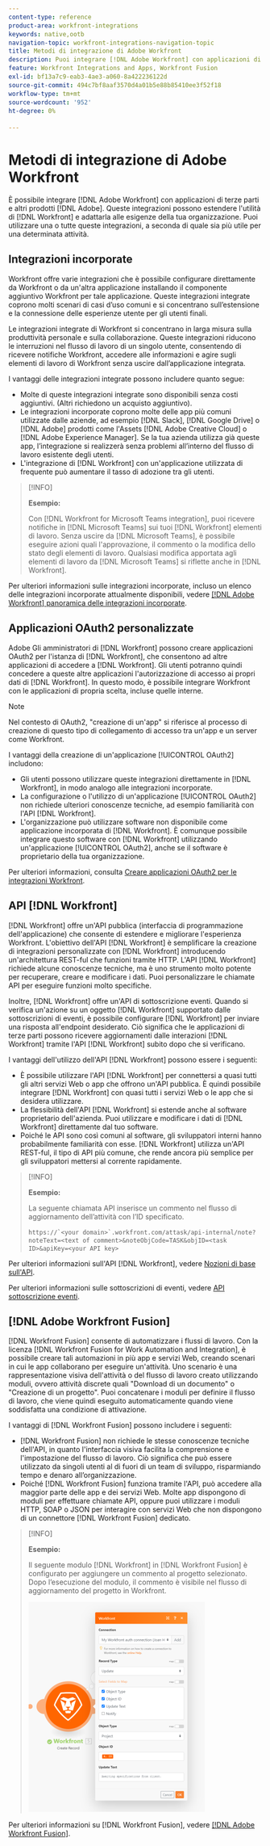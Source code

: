 ```yaml
---
content-type: reference
product-area: workfront-integrations
keywords: native,ootb
navigation-topic: workfront-integrations-navigation-topic
title: Metodi di integrazione di Adobe Workfront
description: Puoi integrare [!DNL Adobe Workfront] con applicazioni di terze parti. Queste integrazioni possono estendere l'utilità di  [!DNL Workfront]  e personalizzarla in base alle esigenze della tua organizzazione. Puoi utilizzare una o tutte queste integrazioni, a seconda di quale sia più utile per una determinata attività.
feature: Workfront Integrations and Apps, Workfront Fusion
exl-id: bf13a7c9-eab3-4ae3-a060-8a422236122d
source-git-commit: 494c7bf8aaf3570d4a01b5e88b85410ee3f52f18
workflow-type: tm+mt
source-wordcount: '952'
ht-degree: 0%

---
```


# Metodi di integrazione di Adobe Workfront

È possibile integrare [!DNL Adobe Workfront] con applicazioni di terze parti e altri prodotti [!DNL Adobe]. Queste integrazioni possono estendere l&#39;utilità di [!DNL Workfront] e adattarla alle esigenze della tua organizzazione. Puoi utilizzare una o tutte queste integrazioni, a seconda di quale sia più utile per una determinata attività.

## Integrazioni incorporate

Workfront offre varie integrazioni che è possibile configurare direttamente da Workfront o da un&#39;altra applicazione installando il componente aggiuntivo Workfront per tale applicazione. Queste integrazioni integrate coprono molti scenari di casi d’uso comuni e si concentrano sull’estensione e la connessione delle esperienze utente per gli utenti finali.

Le integrazioni integrate di Workfront si concentrano in larga misura sulla produttività personale e sulla collaborazione. Queste integrazioni riducono le interruzioni nel flusso di lavoro di un singolo utente, consentendo di ricevere notifiche Workfront, accedere alle informazioni e agire sugli elementi di lavoro di Workfront senza uscire dall’applicazione integrata.

I vantaggi delle integrazioni integrate possono includere quanto segue:

* Molte di queste integrazioni integrate sono disponibili senza costi aggiuntivi. (Altri richiedono un acquisto aggiuntivo).
* Le integrazioni incorporate coprono molte delle app più comuni utilizzate dalle aziende, ad esempio [!DNL Slack], [!DNL Google Drive] o [!DNL Adobe] prodotti come l&#39;Assets [!DNL Adobe Creative Cloud] o [!DNL Adobe Experience Manager]. Se la tua azienda utilizza già queste app, l’integrazione si realizzerà senza problemi all’interno del flusso di lavoro esistente degli utenti.
* L&#39;integrazione di [!DNL Workfront] con un&#39;applicazione utilizzata di frequente può aumentare il tasso di adozione tra gli utenti.

>[!INFO]
>
>**Esempio:**
>
>Con [!DNL Workfront for Microsoft Teams integration], puoi ricevere notifiche in [!DNL Microsoft Teams] sui tuoi [!DNL Workfront] elementi di lavoro. Senza uscire da [!DNL Microsoft Teams], è possibile eseguire azioni quali l&#39;approvazione, il commento o la modifica dello stato degli elementi di lavoro. Qualsiasi modifica apportata agli elementi di lavoro da [!DNL Microsoft Teams] si riflette anche in [!DNL Workfront].

Per ulteriori informazioni sulle integrazioni incorporate, incluso un elenco delle integrazioni incorporate attualmente disponibili, vedere [[!DNL Adobe Workfront] panoramica delle integrazioni incorporate](../workfront-integrations-and-apps/built-in-integrations-non-admin.md).

## Applicazioni OAuth2 personalizzate

Adobe Gli amministratori di [!DNL Workfront] possono creare applicazioni OAuth2 per l&#39;istanza di [!DNL Workfront], che consentono ad altre applicazioni di accedere a [!DNL Workfront]. Gli utenti potranno quindi concedere a queste altre applicazioni l&#39;autorizzazione di accesso ai propri dati di [!DNL Workfront]. In questo modo, è possibile integrare Workfront con le applicazioni di propria scelta, incluse quelle interne.

>[!NOTE]
>
>Nel contesto di OAuth2, &quot;creazione di un&#39;app&quot; si riferisce al processo di creazione di questo tipo di collegamento di accesso tra un&#39;app e un server come Workfront.

I vantaggi della creazione di un&#39;applicazione [!UICONTROL OAuth2] includono:

* Gli utenti possono utilizzare queste integrazioni direttamente in [!DNL Workfront], in modo analogo alle integrazioni incorporate.
* La configurazione o l&#39;utilizzo di un&#39;applicazione [!UICONTROL OAuth2] non richiede ulteriori conoscenze tecniche, ad esempio familiarità con l&#39;API [!DNL Workfront].
* L&#39;organizzazione può utilizzare software non disponibile come applicazione incorporata di [!DNL Workfront]. È comunque possibile integrare questo software con [!DNL Workfront] utilizzando un&#39;applicazione [!UICONTROL OAuth2], anche se il software è proprietario della tua organizzazione.

Per ulteriori informazioni, consulta [Creare applicazioni OAuth2 per le integrazioni Workfront](../administration-and-setup/configure-integrations/create-oauth-application.md).

## API [!DNL Workfront]

[!DNL Workfront] offre un&#39;API pubblica (interfaccia di programmazione dell&#39;applicazione) che consente di estendere e migliorare l&#39;esperienza Workfront. L&#39;obiettivo dell&#39;API [!DNL Workfront] è semplificare la creazione di integrazioni personalizzate con [!DNL Workfront] introducendo un&#39;architettura REST-ful che funzioni tramite HTTP. L&#39;API [!DNL Workfront] richiede alcune conoscenze tecniche, ma è uno strumento molto potente per recuperare, creare e modificare i dati. Puoi personalizzare le chiamate API per eseguire funzioni molto specifiche.

Inoltre, [!DNL Workfront] offre un&#39;API di sottoscrizione eventi. Quando si verifica un&#39;azione su un oggetto [!DNL Workfront] supportato dalle sottoscrizioni di eventi, è possibile configurare [!DNL Workfront] per inviare una risposta all&#39;endpoint desiderato. Ciò significa che le applicazioni di terze parti possono ricevere aggiornamenti dalle interazioni [!DNL Workfront] tramite l&#39;API [!DNL Workfront] subito dopo che si verificano.

I vantaggi dell&#39;utilizzo dell&#39;API [!DNL Workfront] possono essere i seguenti:

* È possibile utilizzare l&#39;API [!DNL Workfront] per connettersi a quasi tutti gli altri servizi Web o app che offrono un&#39;API pubblica. È quindi possibile integrare [!DNL Workfront] con quasi tutti i servizi Web o le app che si desidera utilizzare.
* La flessibilità dell&#39;API [!DNL Workfront] si estende anche al software proprietario dell&#39;azienda. Puoi utilizzare e modificare i dati di [!DNL Workfront] direttamente dal tuo software.
* Poiché le API sono così comuni al software, gli sviluppatori interni hanno probabilmente familiarità con esse. [!DNL Workfront] utilizza un&#39;API REST-ful, il tipo di API più comune, che rende ancora più semplice per gli sviluppatori mettersi al corrente rapidamente.

>[!INFO]
>
>**Esempio:**
>
>La seguente chiamata API inserisce un commento nel flusso di aggiornamento dell’attività con l’ID specificato.
>
>```
>https://`<your domain>`.workfront.com/attask/api-internal/note?noteText=<text of comment>&noteObjCode=TASK&objID=<task ID>&apiKey=<your API key>
>```

Per ulteriori informazioni sull&#39;API [!DNL Workfront], vedere [Nozioni di base sull&#39;API](../wf-api/general/api-basics.md).

Per ulteriori informazioni sulle sottoscrizioni di eventi, vedere [API sottoscrizione eventi](../wf-api/general/event-subs-api.md).

## [!DNL Adobe Workfront Fusion]

[!DNL Workfront Fusion] consente di automatizzare i flussi di lavoro. Con la licenza [!DNL Workfront Fusion for Work Automation and Integration], è possibile creare tali automazioni in più app e servizi Web, creando scenari in cui le app collaborano per eseguire un&#39;attività. Uno scenario è una rappresentazione visiva dell&#39;attività o del flusso di lavoro creato utilizzando moduli, ovvero attività discrete quali &quot;Download di un documento&quot; o &quot;Creazione di un progetto&quot;. Puoi concatenare i moduli per definire il flusso di lavoro, che viene quindi eseguito automaticamente quando viene soddisfatta una condizione di attivazione.

I vantaggi di [!DNL Workfront Fusion] possono includere i seguenti:

* [!DNL Workfront Fusion] non richiede le stesse conoscenze tecniche dell&#39;API, in quanto l&#39;interfaccia visiva facilita la comprensione e l&#39;impostazione del flusso di lavoro. Ciò significa che può essere utilizzato da singoli utenti al di fuori di un team di sviluppo, risparmiando tempo e denaro all’organizzazione.
* Poiché [!DNL Workfront Fusion] funziona tramite l&#39;API, può accedere alla maggior parte delle app e dei servizi Web. Molte app dispongono di moduli per effettuare chiamate API, oppure puoi utilizzare i moduli HTTP, SOAP o JSON per interagire con servizi Web che non dispongono di un connettore [!DNL Workfront Fusion] dedicato.

>[!INFO]
>
>**Esempio:**
>
>Il seguente modulo [!DNL Workfront] in [!DNL Workfront Fusion] è configurato per aggiungere un commento al progetto selezionato. Dopo l’esecuzione del modulo, il commento è visibile nel flusso di aggiornamento del progetto in Workfront.
>
>![Esempio: aggiunta di un commento in Fusion](assets/fusion-example-comment-350x416.png)

Per ulteriori informazioni su [!DNL Workfront Fusion], vedere [[!DNL Adobe Workfront Fusion]](https://experienceleague.adobe.com/it/docs/workfront-fusion/using/home).
